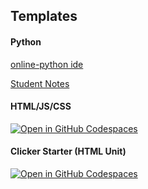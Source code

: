 ## Templates
#### Python
[online-python ide](online-python.com)

[Student Notes](https://github.com/SCC-Marshall-Middle/python/blob/main/notes.ipynb)

#### HTML/JS/CSS
<a href='https://github.com/codespaces/new/SCC-Marshall-Middle/html'><img src='https://github.com/codespaces/badge.svg' alt='Open in GitHub Codespaces' style='max-width: 100%;'></a>

#### Clicker Starter (HTML Unit)
[![Open in GitHub Codespaces](https://github.com/codespaces/badge.svg)](https://codespaces.new/ShuchirJ/clicker-scc)
